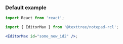 ### Default example

```jsx
import React from 'react';

import { EditorMax } from '@texttree/notepad-rcl';

<EditorMax id="some_new_id2" />;
```
